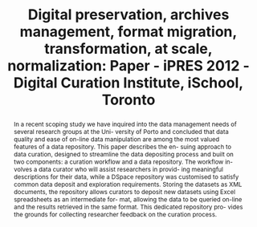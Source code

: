 ---
abstract: 'In a recent scoping study we have inquired into the data management needs
  of several research groups at the Uni- versity of Porto and concluded that data
  quality and ease of on-line data manipulation are among the most valued features
  of a data repository. This paper describes the en- suing approach to data curation,
  designed to streamline the data depositing process and built on two components:
  a curation workflow and a data repository. The workflow in- volves a data curator
  who will assist researchers in provid- ing meaningful descriptions for their data,
  while a DSpace repository was customised to satisfy common data deposit and exploration
  requirements. Storing the datasets as XML documents, the repository allows curators
  to deposit new datasets using Excel spreadsheets as an intermediate for- mat, allowing
  the data to be queried on-line and the results retrieved in the same format. This
  dedicated repository pro- vides the grounds for collecting researcher feedback on
  the curation process.'
creators:
- Riberio, Cristina
- Rocha da Silva, Joao
- Correia Lopes, Joao
date: null
document_url: https://services.phaidra.univie.ac.at/api/object/o:293770/download
grand_parent: iPRES
institutions: []
keywords:
- ischool
- toronto
- canada
- research data management
- data repositories
- dspace extension
- digital curation
landing_page_url: https://phaidra.univie.ac.at/o:293770
language: eng
layout: publication
license: CC BY-NC-SA 3.0 AT
notes_url: null
parent: iPRES 2012
presentation_url: null
size: 895722
source_name: iPRES
title: 'Digital preservation, archives management, format migration, transformation,
  at scale, normalization: Paper - iPRES 2012 - Digital Curation Institute, iSchool,
  Toronto'
type: paper
year: 2012
---